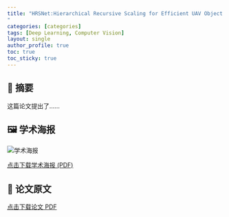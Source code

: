 ```yaml
---
title: "HRSNet:Hierarchical Recursive Scaling for Efficient UAV Object Detection
"
categories: [categories]
tags: [Deep Learning, Computer Vision]
layout: single
author_profile: true
toc: true
toc_sticky: true
---
```


## 📄 摘要
这篇论文提出了……

## 🖼 学术海报
![学术海报](/assets/images/poster.png)

[点击下载学术海报 (PDF)](/assets/images/poster.pdf)

## 📕 论文原文
[点击下载论文 PDF](/assets/paper.pdf)
